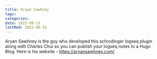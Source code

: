 ```yaml
---
title: Aryan Sawhney
tags:
categories:
date: 2022-08-15
lastMod: 2022-08-15
---
```

Aryan Sawhney is the guy who developed this schrodinger logseq plugin along with Charles Chui so you can publish your logseq notes to a Hugo Blog. Here is his website - https://aryansawhney.com/


